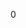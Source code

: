 <div id="_animation_data_8h_source">

</div>

<span id="_animation_data_8h_source"
label="_animation_data_8h_source"></span>

<div class="DoxyCode">

0

</div>
